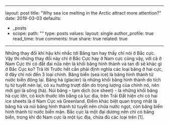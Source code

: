 
---
layout: post
title: "Why sea ice melting in the Arctic attract more attention?"
date: 2019-03-03
defaults:
  - _posts
  - scope:
      path: ""
      type: posts
    values:
      layout: single
      author_profile: true
      read_time: true
      comments: true
      share: true
      related: true
---

Những thay đổi khí hậu khi nhắc tới Băng tan hay thấy chỉ nói ở Bắc cực. Vậy thì những thay đổi này chỉ ở Bắc Cực hay ở Nam cực cũng vậy, với cả ở Nam Cực thì có đất đai nữa nên là khối băng hình thành và tan đi sẽ khác gì ở Bắc Cực ko?
Trả lời
Trước hết cần phải định nghĩa các loại băng ở hai cực, ở đây chỉ nói đến 3 loại chính. Băng biển (sea ice) là băng hình thành từ nước biển đông lại. Băng hà (glacier) là những khối băng hình thành do tích tụ từ tuyết nén lại, có xu hướng trượt dần do trọng lượng của chính nó, nên mới gọi là sông (hà). Núi băng – tạm dịch (ice sheet) - là những khối băng hà cực lớn, có kích thước lớn bằng cả lục địa, trên Trái Đất hiện chi có hai ice sheets là ở Nam Cực và Greenland. Điểm khác biệt quan trọng nhất là băng hà và núi băng hình thành từ tuyết nên chứa nước ngọt, còn băng biển hình thành từ nước biển mặn. Bắc cực là một đại dương nên chỉ có băng biển, trong khi đó Nam cực là một lục địa, chứa đủ các loại trên [1].
